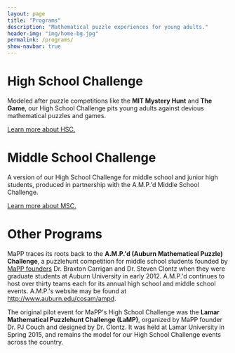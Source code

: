 ```yaml
---
layout: page
title: "Programs"
description: "Mathematical puzzle experiences for young adults."
header-img: "img/home-bg.jpg"
permalink: /programs/
show-navbar: true
---
```


# High School Challenge

Modeled after puzzle competitions like the **MIT Mystery Hunt** and
**The Game**, our High School Challenge pits young adults against devious
mathematical puzzles and games.

[Learn more about HSC.](/programs/hsc/)

# Middle School Challenge

A version of our High School Challenge for middle school and junior high
students, produced in partnership with the A.M.P.'d Middle School Challenge.

[Learn more about MSC.](/programs/msc/)

# Other Programs

MaPP traces its roots back to the
**A.M.P.'d (Auburn Mathematical Puzzle) Challenge**, a puzzlehunt competition
for middle school students founded by [MaPP founders](/about/people/)
Dr. Braxton Carrigan and Dr. Steven Clontz when they were graduate students
at Auburn University in early 2012. A.M.P.'d continues to host over
thirty teams each for its annual high school and middle school events.
A.M.P.'s website may be found at
<http://www.auburn.edu/cosam/ampd>.

The original pilot event for MaPP's High School Challenge was the
**Lamar Mathematical Puzzlehunt Challenge (LaMP)**, organized by MaPP founder
Dr. PJ Couch and designed by Dr. Clontz. It was held at Lamar University in
Spring 2015, and remains the model for our High School Challenge events
across the country.
